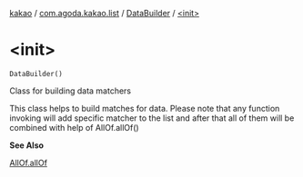 [kakao](../../index.md) / [com.agoda.kakao.list](../index.md) / [DataBuilder](index.md) / [&lt;init&gt;](./-init-.md)

# &lt;init&gt;

`DataBuilder()`

Class for building data matchers

This class helps to build matches for data.
Please note that any function invoking will add specific matcher to the list
and after that all of them will be combined with help of AllOf.allOf()

**See Also**

[AllOf.allOf](#)

